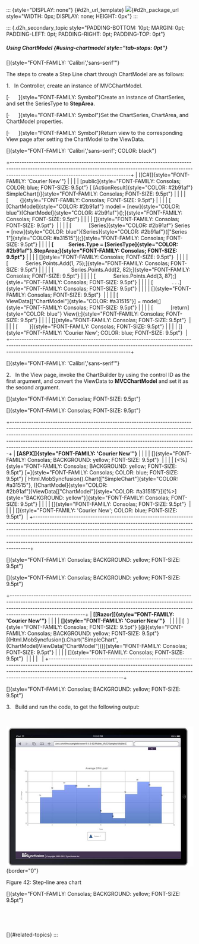 ::: {style="DISPLAY: none"}
[](ms-xhelp:///?Id=d2h_url_template){#d2h_url_template} ![](!package_url!){#d2h_package_url style="WIDTH: 0px; DISPLAY: none; HEIGHT: 0px"}
:::

::: {.d2h_secondary_topic style="PADDING-BOTTOM: 10pt; MARGIN: 0pt; PADDING-LEFT: 0pt; PADDING-RIGHT: 0pt; PADDING-TOP: 0pt"}
##### Using ChartModel {#using-chartmodel style="tab-stops: 0pt"}

[]{style="FONT-FAMILY: 'Calibri','sans-serif'"} 

The steps to create a Step Line chart through ChartModel are as follows:

1.   In Controller, create an instance of MVCChartModel.

[·      ]{style="FONT-FAMILY: Symbol"}Create an instance of ChartSeries, and set the SeriesType to **StepArea**.

[·      ]{style="FONT-FAMILY: Symbol"}Set the ChartSeries, ChartArea, and ChartModel properties.

[·      ]{style="FONT-FAMILY: Symbol"}Return view to the corresponding View page after setting the ChartModel to the ViewData.

[]{style="FONT-FAMILY: 'Calibri','sans-serif'; COLOR: black"} 

+--------------------------------------------------------------------------------------------------------------------------------------------------------------------------------------------------------------+
| [\[C#\]]{style="FONT-FAMILY: 'Courier New'"}                                                                                                                                                                 |
|                                                                                                                                                                                                              |
| [public]{style="FONT-FAMILY: Consolas; COLOR: blue; FONT-SIZE: 9.5pt"} [ [ActionResult]{style="COLOR: #2b91af"} SimpleChart()]{style="FONT-FAMILY: Consolas; FONT-SIZE: 9.5pt"}                              |
|                                                                                                                                                                                                              |
| [        {]{style="FONT-FAMILY: Consolas; FONT-SIZE: 9.5pt"}                                                                                                                                                 |
|                                                                                                                                                                                                              |
| [            [ChartModel]{style="COLOR: #2b91af"} model = [new]{style="COLOR: blue"}[ChartModel]{style="COLOR: #2b91af"}();]{style="FONT-FAMILY: Consolas; FONT-SIZE: 9.5pt"}                                |
|                                                                                                                                                                                                              |
| []{style="FONT-FAMILY: Consolas; FONT-SIZE: 9.5pt"}                                                                                                                                                          |
|                                                                                                                                                                                                              |
| [            [Series]{style="COLOR: #2b91af"} Series = [new]{style="COLOR: blue"}[Series]{style="COLOR: #2b91af"}([\"Series 1\"]{style="COLOR: #a31515"});]{style="FONT-FAMILY: Consolas; FONT-SIZE: 9.5pt"} |
|                                                                                                                                                                                                              |
| **[            Series.Type = [SeriesType]{style="COLOR: #2b91af"}.StepArea;]{style="FONT-FAMILY: Consolas; FONT-SIZE: 9.5pt"}**                                                                              |
|                                                                                                                                                                                                              |
| []{style="FONT-FAMILY: Consolas; FONT-SIZE: 9.5pt"}                                                                                                                                                          |
|                                                                                                                                                                                                              |
| [            Series.Points.Add(1, 75);]{style="FONT-FAMILY: Consolas; FONT-SIZE: 9.5pt"}                                                                                                                     |
|                                                                                                                                                                                                              |
| [            Series.Points.Add(2, 82);]{style="FONT-FAMILY: Consolas; FONT-SIZE: 9.5pt"}                                                                                                                     |
|                                                                                                                                                                                                              |
| [            Series.Points.Add(3, 87);]{style="FONT-FAMILY: Consolas; FONT-SIZE: 9.5pt"}                                                                                                                     |
|                                                                                                                                                                                                              |
| [             . . .]{style="FONT-FAMILY: Consolas; FONT-SIZE: 9.5pt"}                                                                                                                                        |
|                                                                                                                                                                                                              |
| []{style="FONT-FAMILY: Consolas; FONT-SIZE: 9.5pt"}                                                                                                                                                          |
|                                                                                                                                                                                                              |
| [            ViewData\[[\"ChartModel\"]{style="COLOR: #a31515"}\] = model;]{style="FONT-FAMILY: Consolas; FONT-SIZE: 9.5pt"}                                                                                 |
|                                                                                                                                                                                                              |
| [            [return]{style="COLOR: blue"} View();]{style="FONT-FAMILY: Consolas; FONT-SIZE: 9.5pt"}                                                                                                         |
|                                                                                                                                                                                                              |
| []{style="FONT-FAMILY: Consolas; FONT-SIZE: 9.5pt"}                                                                                                                                                          |
|                                                                                                                                                                                                              |
| [        }]{style="FONT-FAMILY: Consolas; FONT-SIZE: 9.5pt"}                                                                                                                                                 |
|                                                                                                                                                                                                              |
| []{style="FONT-FAMILY: 'Courier New'; COLOR: blue; FONT-SIZE: 9.5pt"}                                                                                                                                        |
+--------------------------------------------------------------------------------------------------------------------------------------------------------------------------------------------------------------+

[]{style="FONT-FAMILY: 'Calibri','sans-serif'"} 

2.   In the View page, invoke the ChartBuilder by using the control ID as the first argument, and convert the ViewData to **MVCChartModel** and set it as the second argument.

[]{style="FONT-FAMILY: Consolas; FONT-SIZE: 9.5pt"} 

[]{style="FONT-FAMILY: Consolas; FONT-SIZE: 9.5pt"} 

+-----------------------------------------------------------------------------------------------------------------------------------------------------------------------------------------------------------------------------------------------------------------------------------------------------------------------------------------------------------------------------------------------------+
| **[ASPX\]]{style="FONT-FAMILY: 'Courier New'"}**                                                                                                                                                                                                                                                                                                                                                    |
|                                                                                                                                                                                                                                                                                                                                                                                                     |
| []{style="FONT-FAMILY: Consolas; BACKGROUND: yellow; FONT-SIZE: 9.5pt"}                                                                                                                                                                                                                                                                                                                             |
|                                                                                                                                                                                                                                                                                                                                                                                                     |
| [\<%]{style="FONT-FAMILY: Consolas; BACKGROUND: yellow; FONT-SIZE: 9.5pt"} [=]{style="FONT-FAMILY: Consolas; COLOR: blue; FONT-SIZE: 9.5pt"} [ Html.MobSyncfusion().Chart([\"SimpleChart\"]{style="COLOR: #a31515"}, ([ChartModel]{style="COLOR: #2b91af"})ViewData\[[\"ChartModel\"]{style="COLOR: #a31515"}\])[%\>]{style="BACKGROUND: yellow"}]{style="FONT-FAMILY: Consolas; FONT-SIZE: 9.5pt"} |
|                                                                                                                                                                                                                                                                                                                                                                                                     |
| []{style="FONT-FAMILY: Consolas; FONT-SIZE: 9.5pt"}                                                                                                                                                                                                                                                                                                                                                 |
|                                                                                                                                                                                                                                                                                                                                                                                                     |
| []{style="FONT-FAMILY: 'Courier New'; COLOR: blue; FONT-SIZE: 9.5pt"}                                                                                                                                                                                                                                                                                                                               |
+-----------------------------------------------------------------------------------------------------------------------------------------------------------------------------------------------------------------------------------------------------------------------------------------------------------------------------------------------------------------------------------------------------+

[]{style="FONT-FAMILY: Consolas; BACKGROUND: yellow; FONT-SIZE: 9.5pt"} 

[]{style="FONT-FAMILY: Consolas; BACKGROUND: yellow; FONT-SIZE: 9.5pt"} 

+-------------------------------------------------------------------------------------------------------------------------------------------------------------------------------------------------------------------------------------------------------------------------+
| **[\[Razor\]]{style="FONT-FAMILY: 'Courier New'"}**                                                                                                                                                                                                                     |
|                                                                                                                                                                                                                                                                         |
| **[]{style="FONT-FAMILY: 'Courier New'"}**                                                                                                                                                                                                                              |
|                                                                                                                                                                                                                                                                         |
| [  ]{style="FONT-FAMILY: Consolas; FONT-SIZE: 9.5pt"} [@]{style="FONT-FAMILY: Consolas; BACKGROUND: yellow; FONT-SIZE: 9.5pt"} [(Html.MobSyncfusion().Chart(\"SimpleChart\", (ChartModel)ViewData\[\"ChartModel\"\]))]{style="FONT-FAMILY: Consolas; FONT-SIZE: 9.5pt"} |
|                                                                                                                                                                                                                                                                         |
| []{style="FONT-FAMILY: Consolas; FONT-SIZE: 9.5pt"}                                                                                                                                                                                                                     |
|                                                                                                                                                                                                                                                                         |
|                                                                                                                                                                                                                                                                         |
+-------------------------------------------------------------------------------------------------------------------------------------------------------------------------------------------------------------------------------------------------------------------------+

[]{style="FONT-FAMILY: Consolas; BACKGROUND: yellow; FONT-SIZE: 9.5pt"} 

3.   Build and run the code, to get the following output:

 

![](ImagesExt/image102_42.jpg){border="0"}

Figure 42: Step-line area chart

[]{style="FONT-FAMILY: Consolas; BACKGROUND: yellow; FONT-SIZE: 9.5pt"} 

 

 

[]{#related-topics}
:::

